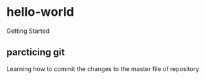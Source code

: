 # hello-world
Getting Started
## parcticing git
Learning how to commit the changes to the master file of repository
